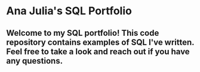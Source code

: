 # Ana Julia's SQL Portfolio 

## Welcome to my SQL portfolio! This code repository contains examples of SQL I've written. Feel free to take a look and reach out if you have any questions.
